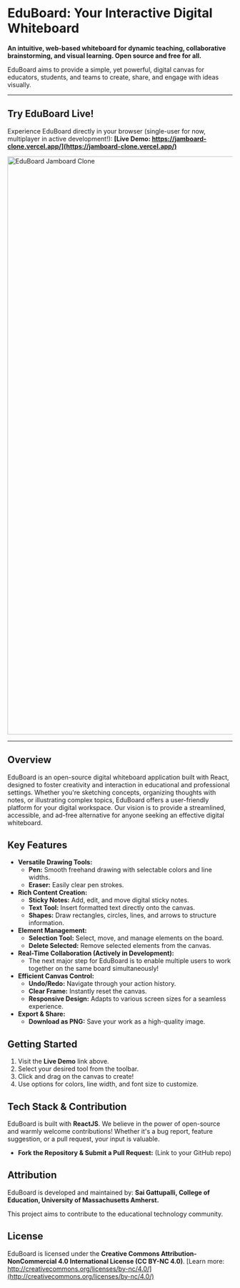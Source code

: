# EduBoard: Your Interactive Digital Whiteboard

**An intuitive, web-based whiteboard for dynamic teaching, collaborative brainstorming, and visual learning. Open source and free for all.**

EduBoard aims to provide a simple, yet powerful, digital canvas for educators, students, and teams to create, share, and engage with ideas visually.

---

## Try EduBoard Live!

Experience EduBoard directly in your browser (single-user for now, multiplayer in active development!):
**[Live Demo: https://jamboard-clone.vercel.app/](https://jamboard-clone.vercel.app/)**

<img width="1295" alt="EduBoard Jamboard Clone" src="https://github.com/user-attachments/assets/8762ef2a-cddf-4781-ad3c-0091f1ec5776" />

---

## Overview

EduBoard is an open-source digital whiteboard application built with React, designed to foster creativity and interaction in educational and professional settings. Whether you're sketching concepts, organizing thoughts with notes, or illustrating complex topics, EduBoard offers a user-friendly platform for your digital workspace. Our vision is to provide a streamlined, accessible, and ad-free alternative for anyone seeking an effective digital whiteboard.

## Key Features

* **Versatile Drawing Tools:**
    * **Pen:** Smooth freehand drawing with selectable colors and line widths.
    * **Eraser:** Easily clear pen strokes.
* **Rich Content Creation:**
    * **Sticky Notes:** Add, edit, and move digital sticky notes.
    * **Text Tool:** Insert formatted text directly onto the canvas.
    * **Shapes:** Draw rectangles, circles, lines, and arrows to structure information.
* **Element Management:**
    * **Selection Tool:** Select, move, and manage elements on the board.
    * **Delete Selected:** Remove selected elements from the canvas.
* **Real-Time Collaboration (Actively in Development):**
    * The next major step for EduBoard is to enable multiple users to work together on the same board simultaneously!
* **Efficient Canvas Control:**
    * **Undo/Redo:** Navigate through your action history.
    * **Clear Frame:** Instantly reset the canvas.
    * **Responsive Design:** Adapts to various screen sizes for a seamless experience.
* **Export & Share:**
    * **Download as PNG:** Save your work as a high-quality image.

## Getting Started

1.  Visit the **Live Demo** link above.
2.  Select your desired tool from the toolbar.
3.  Click and drag on the canvas to create!
4.  Use options for colors, line width, and font size to customize.

## Tech Stack & Contribution

EduBoard is built with **ReactJS**. We believe in the power of open-source and warmly welcome contributions! Whether it's a bug report, feature suggestion, or a pull request, your input is valuable.

* **Fork the Repository & Submit a Pull Request:** (Link to your GitHub repo)

## Attribution

EduBoard is developed and maintained by:
**Sai Gattupalli, College of Education, University of Massachusetts Amherst.**

This project aims to contribute to the educational technology community.

## License

EduBoard is licensed under the **Creative Commons Attribution-NonCommercial 4.0 International License (CC BY-NC 4.0)**.
[Learn more: http://creativecommons.org/licenses/by-nc/4.0/](http://creativecommons.org/licenses/by-nc/4.0/)
